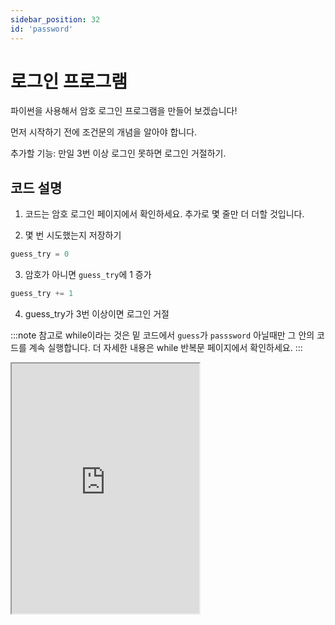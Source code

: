 ```yaml
---
sidebar_position: 32
id: 'password'
---
```


# 로그인 프로그램

파이썬을 사용해서 암호 로그인 프로그램을 만들어 보겠습니다!

먼저 시작하기 전에 조건문의 개념을 알아야 합니다.

추가할 기능: 만일 3번 이상 로그인 못하면 로그인 거절하기.

## 코드 설명

1. 코드는 암호 로그인 페이지에서 확인하세요. 추가로 몇 줄만 더 더할 것입니다.

2. 몇 번 시도했는지 저장하기

```py
guess_try = 0
```

3. 암호가 아니면 `guess_try`에 1 증가

```py
guess_try += 1
```

4. guess_try가 3번 이상이면 로그인 거절

:::note
참고로 while이라는 것은 밑 코드에서 `guess`가 `passsword` 아닐때만 그 안의 코드를 계속 실행합니다.
더 자세한 내용은 while 반복문 페이지에서 확인하세요.
:::

<iframe title="Python Playground" src="https://trinket.io/embed/python3/5382bd569c" height="400" />
